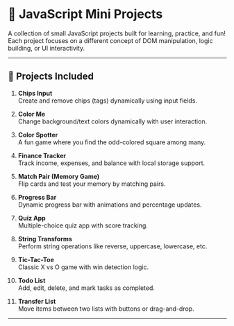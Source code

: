# 🧩 JavaScript Mini Projects

A collection of small JavaScript projects built for learning, practice, and fun!  
Each project focuses on a different concept of DOM manipulation, logic building, or UI interactivity.  

---

## 🚀 Projects Included

1. **Chips Input**  
   Create and remove chips (tags) dynamically using input fields.  

2. **Color Me**  
   Change background/text colors dynamically with user interaction.  

3. **Color Spotter**  
   A fun game where you find the odd-colored square among many.  

4. **Finance Tracker**  
   Track income, expenses, and balance with local storage support.  

5. **Match Pair (Memory Game)**  
   Flip cards and test your memory by matching pairs.  

6. **Progress Bar**  
   Dynamic progress bar with animations and percentage updates.  

7. **Quiz App**  
   Multiple-choice quiz app with score tracking.  

8. **String Transforms**  
   Perform string operations like reverse, uppercase, lowercase, etc.  

9. **Tic-Tac-Toe**  
   Classic X vs O game with win detection logic.  

10. **Todo List**  
    Add, edit, delete, and mark tasks as completed.  

11. **Transfer List**  
    Move items between two lists with buttons or drag-and-drop.  

---

